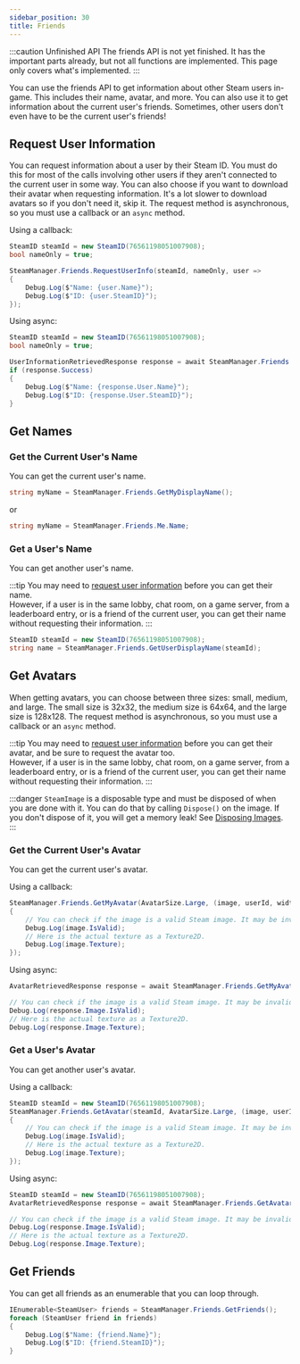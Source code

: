 ```yaml
---
sidebar_position: 30
title: Friends
---
```


:::caution Unfinished API
The friends API is not yet finished. It has the important parts already, but not all functions are implemented. This page only covers what's implemented.
:::

You can use the friends API to get information about other Steam users in-game. This includes their name, avatar, and more. You can also use it to get information about the current user's friends. Sometimes, other users don't even have to be the current user's friends!

## Request User Information

You can request information about a user by their Steam ID. You must do this for most of the calls involving other users if they aren't connected to the current user in some way. You can also choose if you want to download their avatar when requesting information. It's a lot slower to download avatars so if you don't need it, skip it. The request method is asynchronous, so you must use a callback or an `async` method.

Using a callback:

```cs
SteamID steamId = new SteamID(76561198051007908);
bool nameOnly = true;

SteamManager.Friends.RequestUserInfo(steamId, nameOnly, user =>
{
    Debug.Log($"Name: {user.Name}");
    Debug.Log($"ID: {user.SteamID}");
});
```

Using async:

```cs
SteamID steamId = new SteamID(76561198051007908);
bool nameOnly = true;

UserInformationRetrievedResponse response = await SteamManager.Friends.RequestUserInfoAsync(steamId, nameOnly);
if (response.Success)
{
    Debug.Log($"Name: {response.User.Name}");
    Debug.Log($"ID: {response.User.SteamID}");
}
```

## Get Names

### Get the Current User's Name

You can get the current user's name.

```cs
string myName = SteamManager.Friends.GetMyDisplayName();
```

or

```cs
string myName = SteamManager.Friends.Me.Name;
```

### Get a User's Name

You can get another user's name.

:::tip
You may need to [request user information](#request-user-information) before you can get their name.   
However, if a user is in the same lobby, chat room, on a game server, from a leaderboard entry, or is a friend of the current user, you can get their name without requesting their information.
:::

```cs
SteamID steamId = new SteamID(76561198051007908);
string name = SteamManager.Friends.GetUserDisplayName(steamId);
```

## Get Avatars

When getting avatars, you can choose between three sizes: small, medium, and large. The small size is 32x32, the medium size is 64x64, and the large size is 128x128. The request method is asynchronous, so you must use a callback or an `async` method.

:::tip
You may need to [request user information](#request-user-information) before you can get their avatar, and be sure to request the avatar too.   
However, if a user is in the same lobby, chat room, on a game server, from a leaderboard entry, or is a friend of the current user, you can get their name without requesting their information.
:::

:::danger
`SteamImage` is a disposable type and must be disposed of when you are done with it. You can do that by calling `Dispose()` on the image. If you don't dispose of it, you will get a memory leak! See [Disposing Images](images#disposing-images).
:::

### Get the Current User's Avatar

You can get the current user's avatar. 

Using a callback:

```cs
SteamManager.Friends.GetMyAvatar(AvatarSize.Large, (image, userId, width, height) =>
{
    // You can check if the image is a valid Steam image. It may be invalid if the image didn't exist.
    Debug.Log(image.IsValid);
    // Here is the actual texture as a Texture2D.
    Debug.Log(image.Texture);
});
```

Using async:

```cs
AvatarRetrievedResponse response = await SteamManager.Friends.GetMyAvatarAsync(AvatarSize.Large);

// You can check if the image is a valid Steam image. It may be invalid if the image didn't exist.
Debug.Log(response.Image.IsValid);
// Here is the actual texture as a Texture2D.
Debug.Log(response.Image.Texture);
```

### Get a User's Avatar

You can get another user's avatar.

Using a callback:

```cs
SteamID steamId = new SteamID(76561198051007908);
SteamManager.Friends.GetAvatar(steamId, AvatarSize.Large, (image, userId, width, height) =>
{
    // You can check if the image is a valid Steam image. It may be invalid if the image didn't exist.
    Debug.Log(image.IsValid);
    // Here is the actual texture as a Texture2D.
    Debug.Log(image.Texture);
});
```

Using async:

```cs
SteamID steamId = new SteamID(76561198051007908);
AvatarRetrievedResponse response = await SteamManager.Friends.GetAvatarAsync(steamId, AvatarSize.Large);

// You can check if the image is a valid Steam image. It may be invalid if the image didn't exist.
Debug.Log(response.Image.IsValid);
// Here is the actual texture as a Texture2D.
Debug.Log(response.Image.Texture);
```

## Get Friends

You can get all friends as an enumerable that you can loop through.

```cs
IEnumerable<SteamUser> friends = SteamManager.Friends.GetFriends();
foreach (SteamUser friend in friends)
{
    Debug.Log($"Name: {friend.Name}");
    Debug.Log($"ID: {friend.SteamID}");
}
```